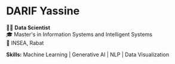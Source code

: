 # DARIF Yassine

🧑‍💻 **Data Scientist**  
🎓 Master's in Information Systems and Intelligent Systems  
📍 INSEA, Rabat  

**Skills:** Machine Learning | Generative AI | NLP | Data Visualization  
